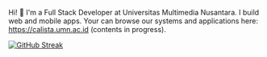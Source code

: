 Hi! 👋 I'm a Full Stack Developer at Universitas Multimedia Nusantara. I build web and mobile apps. Your can browse our systems and applications here: https://calista.umn.ac.id (contents in progress).


[![GitHub Streak](https://github-readme-streak-stats-k9zsvgypi-glen-lees-projects.vercel.app?user=glen-lee&theme=dark&hide_border=true&border_radius=20.5&mode=daily&exclude_days=Sun%2CSat)](https://git.io/streak-stats)
